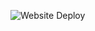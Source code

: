 ![Website Deploy](https://deploy-badge.vercel.app/?url=https%3A%2F%2Frunning-mean-demo.onrender.com&name=Render)
